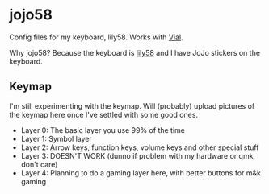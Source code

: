 # jojo58

Config files for my keyboard, lily58. Works with [Vial](https://get.vial.today/).

Why jojo58? Because the keyboard is [lily58](https://github.com/kata0510/Lily58) and I have JoJo stickers on the keyboard.

## Keymap

I'm still experimenting with the keymap. Will (probably) upload pictures of the keymap here once I've settled with some good ones.

- Layer 0: The basic layer you use 99% of the time
- Layer 1: Symbol layer
- Layer 2: Arrow keys, function keys, volume keys and other special stuff
- Layer 3: DOESN'T WORK (dunno if problem with my hardware or qmk, don't care)
- Layer 4: Planning to do a gaming layer here, with better buttons for m&k gaming